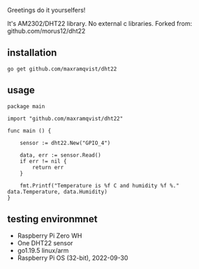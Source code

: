 Greetings do it yourselfers!

It's AM2302/DHT22 library. No external c libraries. 
Forked from: github.com/morus12/dht22

## installation 
`go get github.com/maxramqvist/dht22`

## usage
```
package main

import "github.com/maxramqvist/dht22"

func main () {

    sensor := dht22.New("GPIO_4")
    
    data, err := sensor.Read()
    if err != nil {
        return err
    }
    
    fmt.Printf("Temperature is %f C and humidity %f %." data.Temperature, data.Humidity)
}
```

## testing environmnet 
- Raspberry Pi Zero WH
- One DHT22 sensor
- go1.19.5 linux/arm
- Raspberry Pi OS (32-bit), 2022-09-30